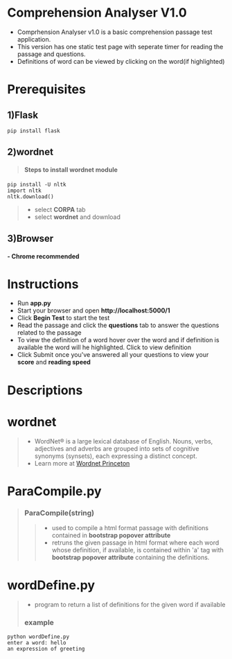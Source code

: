 # Comprehension Analyser V1.0
- Comprhension Analyser v1.0 is a basic comprehension passage test application.
- This version has one static test page with seperate timer for reading the passage and questions.
- Definitions of word can be viewed by clicking on the word(if highlighted)

# Prerequisites
## 1)Flask
    pip install flask
## 2)wordnet
>#### Steps to install wordnet module
    pip install -U nltk
    import nltk 
    nltk.download() 
>* select **CORPA** tab
>* select **wordnet** and download

## 3)Browser
#### - Chrome recommended
# Instructions
- Run **app.py** 
- Start your browser and open **http://localhost:5000/1**
- Click **Begin Test** to start the test
- Read the passage and click the **questions** tab to answer the questions related to the passage
- To view the definition of a word hover over the word and if definition is available the word will he highlighted. Click to view definition
- Click Submit once you've answered all your questions to view your **score** and **reading speed**

# Descriptions
# wordnet
>- WordNet® is a large lexical database of English. Nouns, verbs, adjectives and adverbs are grouped into sets of cognitive synonyms (synsets), each expressing a distinct concept. 
>- Learn more at [Wordnet Princeton](https://wordnet.princeton.edu/)

# ParaCompile.py
>### ParaCompile(string) 
>>* used to compile a html format passage with definitions contained in **bootstrap popover attribute**
>>* retruns the given passage in html format where each word whose definition, if available, is contained within 'a' tag with **bootstrap popover attribute** containing the definitions.

# wordDefine.py
>* program to return a list of definitions for the given word if available
>### example


    python wordDefine.py
    enter a word: hello
    an expression of greeting